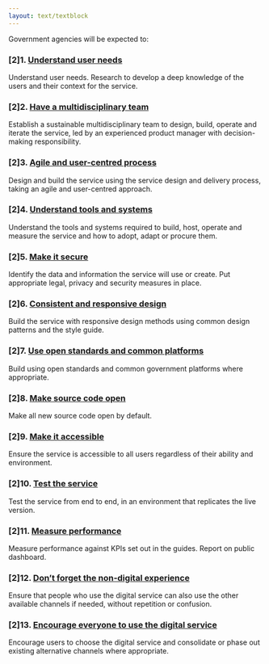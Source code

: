 ```yaml
---
layout: text/textblock
---
```


Government agencies will be expected to:

### [2]1. [Understand user needs](/digital-service-standard/criteria/1-understand-user-needs/)

Understand user needs. Research to develop a deep knowledge of the users and their context for the service.

### [2]2. [Have a multidisciplinary team](/digital-service-standard/criteria/2-multidisciplinary-team/)

Establish a sustainable multidisciplinary team to design, build, operate and iterate the service, led by an experienced product manager with decision-making responsibility.

### [2]3. [Agile and user-centred process](/digital-service-standard/criteria/3-agile-and-user-centred/)

Design and build the service using the service design and delivery process, taking an agile and user-centred approach.

### [2]4. [Understand tools and systems](/digital-service-standard/criteria/4-tools-and-systems/)

Understand the tools and systems required to build, host, operate and measure the service and how to adopt, adapt or procure them.

### [2]5. [Make it secure](/digital-service-standard/criteria/5-make-it-secure/)

Identify the data and information the service will use or create. Put appropriate legal, privacy and security measures in place.

### [2]6. [Consistent and responsive design](/digital-service-standard/criteria/6-consistent-and-responsive/)

Build the service with responsive design methods using common design patterns and the style guide.

### [2]7. [Use open standards and common platforms](/digital-service-standard/criteria/7-open-standards-and-common-platforms/)

Build using open standards and common government platforms where appropriate.

### [2]8. [Make source code open](/digital-service-standard/criteria/8-make-source-code-open/)

Make all new source code open by default.

### [2]9. [Make it accessible](/digital-service-standard/criteria/9-make-it-accessible/)

Ensure the service is accessible to all users regardless of their ability and environment.

### [2]10. [Test the service](/digital-service-standard/criteria/10-test-the-service/)

Test the service from end to end, in an environment that replicates the live version.

### [2]11. [Measure performance](/digital-service-standard/criteria/11-measure-performance/)

Measure performance against KPIs set out in the guides. Report on public dashboard.

### [2]12. [Don’t forget the non-digital experience](/digital-service-standard/criteria/12-non-digital-experience/)

Ensure that people who use the digital service can also use the other available channels if needed, without repetition or confusion.

### [2]13. [Encourage everyone to use the digital service](/digital-service-standard/criteria/13-encourage-use-of-the-digital-service/)

Encourage users to choose the digital service and consolidate or phase out existing alternative channels where appropriate.
